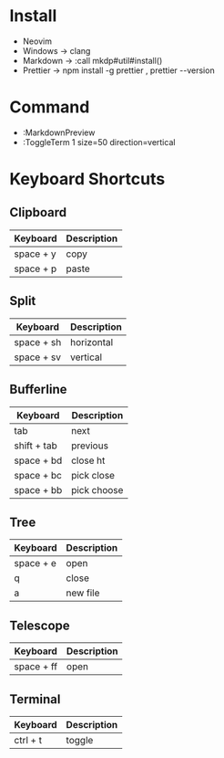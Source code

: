 # Install
-   Neovim
-   Windows -> clang
-   Markdown -> :call mkdp#util#install()
-   Prettier -> npm install -g prettier , prettier --version

# Command
- :MarkdownPreview
- :ToggleTerm 1 size=50 direction=vertical

# Keyboard Shortcuts

## Clipboard
| Keyboard    | Description |
| ----------- | ----------- |
| space + y   | copy        |
| space + p   | paste       |

## Split
| Keyboard    | Description |
| ----------- | ----------- |
| space + sh  | horizontal  |
| space + sv  | vertical    |

## Bufferline
| Keyboard    | Description |
| ----------- | ----------- |
| tab         | next        |
| shift + tab | previous    |
| space + bd  | close ht    |
| space + bc  | pick close  |
| space + bb  | pick choose |

## Tree
| Keyboard    | Description |
| ----------- | ----------- |
| space + e   | open        |
| q           | close       |
| a           | new file    |

## Telescope
| Keyboard    | Description |
| ----------- | ----------- |
| space + ff  | open        |

## Terminal
| Keyboard    | Description |
| ----------- | ----------- |
| ctrl + t    | toggle      |

